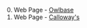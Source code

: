 0. Web Page - [Owlbase](https://ey-owlbase-template.netlify.app/)
1. Web Page - [Calloway's](https://ey-calloways-template.netlify.app/)
